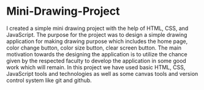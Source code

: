 # Mini-Drawing-Project
I created a simple mini drawing project with the help of HTML, CSS, and JavaScript.
The purpose for the project was to design a simple drawing application for making drawing purpose which includes the home page, color change button, color size button, clear screen button.
The main motivation towards the designing the application is to utilize the chance given by the respected faculty to develop the application in some good work which will remain.
In this project we have used basic HTML, CSS, JavaScript tools and technologies as well as some canvas tools and version control system like git and github.
